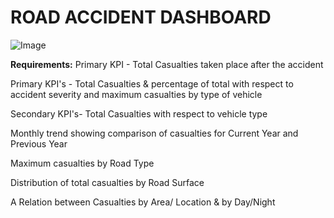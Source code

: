 # ROAD ACCIDENT DASHBOARD
![Image](https://github.com/user-attachments/assets/f87277e5-9da1-45a0-be34-bf0060dd7b0f)


**Requirements:**
Primary KPI - Total Casualties taken place after the accident

Primary KPI's - Total Casualties & percentage of total with respect to accident severity and maximum casualties by type of vehicle

Secondary KPI's- Total Casualties with respect to vehicle type

Monthly trend showing comparison of casualties for Current Year and Previous Year

Maximum casualties by Road Type

Distribution of total casualties by Road Surface

A Relation between Casualties by Area/ Location & by Day/Night






[def]: https://github.com/kesava78/Road_Accident_Dashboard/blob/main/board.jpeg
